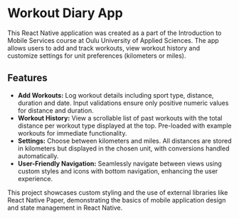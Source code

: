 # **Workout Diary App**
This React Native application was created as a part of the Introduction to Mobile Services course at Oulu University of Applied Sciences. The app allows users to add and track workouts, view workout history and customize settings for unit preferences (kilometers or miles).

## **Features**
- **Add Workouts:** Log workout details including sport type, distance, duration and date. Input validations ensure only positive numeric values for distance and duration.
- **Workout History:** View a scrollable list of past workouts with the total distance per workout type displayed at the top. Pre-loaded with example workouts for immediate functionality.
- **Settings:** Choose between kilometers and miles. All distances are stored in kilometers but displayed in the chosen unit, with conversions handled automatically.
- **User-Friendly Navigation:** Seamlessly navigate between views using custom styles and icons with bottom navigation, enhancing the user experience.

This project showcases custom styling and the use of external libraries like React Native Paper, demonstrating the basics of mobile application design and state management in React Native.
